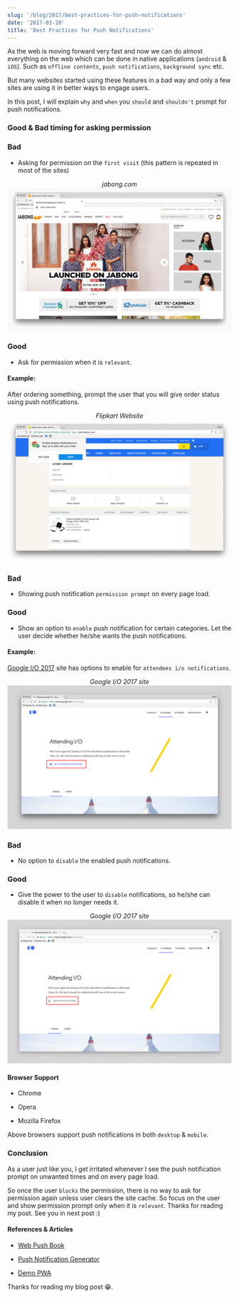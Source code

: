 ```yaml
---
slug: '/blog/2017/best-practices-for-push-notifications'
date: '2017-03-20'
title: 'Best Practices for Push Notifications'
---
```


As the web is moving forward very fast and now we can do almost everything on the web which can be done in native applications (`android` & `iOS`). Such as `offline contents`, `push notifications`, `background sync` etc.

But many websites started using these features in a bad way and only a few sites are using it in better ways to engage users.

In this post, I will explain `why` and `when` you `should` and `shouldn't` prompt for push notifications.

### Good & Bad timing for asking permission

### Bad

- Asking for permission on the `first visit` (this pattern is repeated in most of the sites)

<center class="b"><i>jabong.com</i></center>

<center> <img src="./jabong.png" alt="Jabong Website"/></center>

### Good

- Ask for permission when it is `relevant`.

#### Example:

After ordering something, prompt the user that you will give order status using push notifications.

<center class="b"><i>Flipkart Website</i></center>

<center> <img src="./flipkart.png" alt="Flipkart Website"/></center>

### Bad

- Showing push notification `permission prompt` on every page load.

### Good

- Show an option to `enable` push notification for certain categories. Let the user decide whether he/she wants the push notifications.

#### Example:

<a href="https://events.google.com/io/attending/" target="_blank">Google I/O 2017</a> site has options to enable for `attendees i/o notifications`.

<center class="b"><i>Google I/O 2017 site</i></center>

<center> <img src="./push1.png" alt="Google IO 2017 - Mobile"/></center>

### Bad

- No option to `disable` the enabled push notifications.

### Good

- Give the power to the user to `disable` notifications, so he/she can disable it when no longer needs it.

<center class="b"><i>Google I/O 2017 site</i></center>

<center> <img src="./push2.png" alt="Google IO 2017 - Mobile"/></center>

#### Browser Support

- Chrome

- Opera

- Mozilla Firefox

Above browsers support push notifications in both `desktop` & `mobile`.

### Conclusion

As a user just like you, I get irritated whenever I see the push notification prompt on unwanted times and on every page load.

So once the user `blocks` the permission, there is no way to ask for permission again unless user clears the site cache. So focus on the user and show permission prompt only when it is `relevant`. Thanks for reading my post. See you in next post :)

#### References & Articles

- <a href="https://web-push-book.gauntface.com/" target="_blank">Web Push Book
  </a>

- <a href="https://tests.peter.sh/notification-generator/" target="_blank">Push Notification Generator
  </a>

- <a href="https://demopwa.in" target="_blank">Demo PWA</a>

Thanks for reading my blog post 😁.
